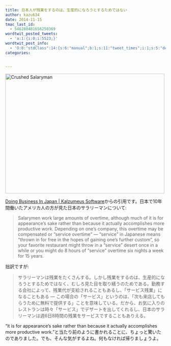 ```yaml
---
title: 日本人が残業をするのは、生産的になろうとするためではない
author: kazu634
date: 2014-11-15
tmac_last_id:
  - 546288481656250369
wordtwit_posted_tweets:
  - 'a:1:{i:0;i:5523;}'
wordtwit_post_info:
  - 'O:8:"stdClass":14:{s:6:"manual";b:1;s:11:"tweet_times";i:1;s:5:"delay";s:1:"0";s:7:"enabled";s:1:"1";s:10:"separation";i:60;s:7:"version";s:3:"3.7";s:14:"tweet_template";s:142:"ブログに新しい記事を投稿したよ: 日本人が残業をするのは、生産的になろうとするためではな…  - [link] ";s:6:"status";i:2;s:6:"result";a:0:{}s:13:"tweet_counter";i:3;s:13:"tweet_log_ids";a:2:{i:0;i:5521;i:1;i:5523;}s:9:"hash_tags";a:0:{}s:8:"accounts";a:1:{i:0;s:7:"kazu634";}s:4:"text";s:161:"ブログに新しい記事を投稿したよ: 日本人が残業をするのは、生産的になろうとするためではな…  - http://tinyurl.com/nw83k9r";}'
categories:


---
```

<a href="https://www.flickr.com/photos/zenzenok/24820832" onclick="__gaTracker('send', 'event', 'outbound-article', 'https://www.flickr.com/photos/zenzenok/24820832', '');" title="Crushed Salaryman by ZenzenOK, on Flickr"><img class="aligncenter" src="https://farm1.staticflickr.com/23/24820832_03c464b408.jpg" alt="Crushed Salaryman" width="500" height="375" /></a>

<a href="http://www.kalzumeus.com/2014/11/07/doing-business-in-japan/" onclick="__gaTracker('send', 'event', 'outbound-article', 'http://www.kalzumeus.com/2014/11/07/doing-business-in-japan/', 'Doing Business In Japan | Kalzumeus Software');">Doing Business In Japan | Kalzumeus Software</a>からの引用です。日本で10年間働いたアメリカ人の方が見た日本のサラリーマンについて:

> Salarymen work large amounts of overtime, although much of it is for appearance’s sake rather than because it actually accomplishes more productive work. Depending on one’s company, this overtime may be compensated or “service overtime” — “service” in Japanese means “thrown in for free in the hopes of gaining one’s further custom”, so your favorite restaurant might throw in a “service” desert once in a while or you might do 8 hours of “service” overtime six nights a week for 15 years.

拙訳ですが:

> サラリーマンは残業をたくさんする。しかし残業をするのは、生産的になろうとするためではなく、むしろ見た目を取り繕うのためである。勤務する会社によって、残業代が支給されることもあるし、「サービス残業」になることもある &#8212; この場合の「サービス」というのは、「次も来店してもらうために無料で提供する」ことを意味している。だから、お気に入りのレストランは時々「サービス」でデザートを出してくれるし、日本のサラリーマンは週6日8時間の残業をサービスですることもありえる。

&#8220;it is for appearance&#8217;s sake rather than because it actually accomplishes more productive work.&#8221;と当たり前のように書かれることに、ちょっと驚いたのでありました。でも、そんな気がするよね。何もなければ帰りましょうよ。
